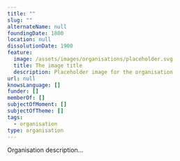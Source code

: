 ```yaml
---
title: ""
slug: ""
alternateName: null
foundingDate: 1800
location: null
dissolutionDate: 1900
feature:
  image: /assets/images/organisations/placeholder.svg
  title: The image title
  description: Placeholder image for the organisation
url: null
knowsLanguage: []
funder: []
memberOf: []
subjectOfMoment: []
subjectOfTheme: []
tags:
  - organisation
type: organisation
---
```


Organisation description...

